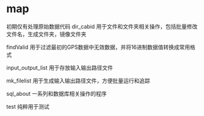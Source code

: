 # map
初期仅有处理原始数据代码
dir_cabid 用于文件和文件夹相关操作，包括批量修改文件名，生成文件夹，镜像文件夹

findValid 用于过滤最初的GPS数据中无效数据，并将16进制数据值转换成常用格式

input_output_list 用于存放输入输出路径文件

mk_filelist 用于生成输入输出路径文件，方便批量运行和追踪

sql_about 一系列和数据库相关操作的程序

test 纯粹用于测试

